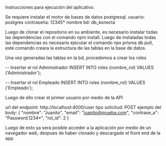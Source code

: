 Instrucciones para ejecución del aplicativo. 

Se requiere instalar el motor de bases de datos postgresql.
usuario: postgres
contraseña: 12345*
nombre bd: db_konecta

Luego de clonar el repositorio en su ambiente, es necesario instalar todas las dependencias con el comando npm install. 
Luego de instaladas todas las dependencias es necesario ejecutar el comando npx prisma db pull, este comando creara la estructura de las tablas en la base de datos.

Una vez generadas las tablas en la bd, procedemos a crear los roles

-- Insertar el rol Administrador
INSERT INTO roles (nombre_rol) VALUES ('Administrador');

-- Insertar el rol Empleado
INSERT INTO roles (nombre_rol) VALUES ('Empleado');


Luego de ello crear el primer usuario por medio de la API 

url del endpoint: http://localhost:4000/user
tipo solicitud: POST
ejemplo del body:
{ 
"nombre": "Juanito",
"email": "juanito@prueba.com",
"contrase_a": "Password.1234*",
"rol_id": 2
}

Luego de esto ya sera posible acceder a la aplicación por medio de un navegador web, despues de haber clonado y descargado el front end de la app. 

